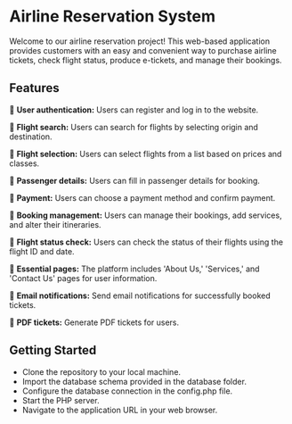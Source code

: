 # Airline Reservation System

Welcome to our airline reservation project! This web-based application provides customers with an easy and convenient way to purchase airline tickets, check flight status, produce e-tickets, and manage their bookings.

## Features
🔹 **User authentication:** Users can register and log in to the website.

🔹 **Flight search:** Users can search for flights by selecting origin and destination.

🔹 **Flight selection:** Users can select flights from a list based on prices and classes.

🔹 **Passenger details:** Users can fill in passenger details for booking.

🔹 **Payment:** Users can choose a payment method and confirm payment.

🔹 **Booking management:** Users can manage their bookings, add services, and alter their itineraries.

🔹 **Flight status check:** Users can check the status of their flights using the flight ID and date.

🔹 **Essential pages:** The platform includes 'About Us,' 'Services,' and 'Contact Us' pages for user information.

🔹 **Email notifications:** Send email notifications for successfully booked tickets.

🔹 **PDF tickets:** Generate PDF tickets for users.

## Getting Started
- Clone the repository to your local machine.
- Import the database schema provided in the database folder.
- Configure the database connection in the config.php file.
- Start the PHP server.
- Navigate to the application URL in your web browser.






